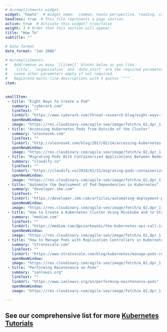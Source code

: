 ```yaml
---
# Accomplishments widget.
widget: "howto"  # Widget name:  common, howto perspective, reading, cd-with-jenkins-and-docker  etc
headless: true  # This file represents a page section.
active: true  # Activate this widget? true/false
weight: 3 # Order that this section will appear.
title: "How To"
subtitle: ""

# Date format
date_format: "Jan 2006"

# Accomplishments.
#   Add/remove as many `[[item]]` blocks below as you like.
#   `title`, `organization` and `date_start` are the required parameters.
#   Leave other parameters empty if not required.
#   Begin/end multi-line descriptions with 3 quotes `"""`.
item:
 

smallItem: 
 - title: "Eight Ways to Create a Pod"
   summary: "cyberark.com"
   linkText: ""
   linkUrl: "https://www.cyberark.com/threat-research-blog/eight-ways-to-create-a-pod/"
   openNewWindow: 
   image: "https://res.cloudinary.com/agile-seo/image/fetch/w_62,dpr_1.0,d_blank_am8gzx.png/https%3A%2F%2Flogo.clearbit.com%2Fcyberark.com%3Fsize%3D250" 
 - title: "Accessing Kubernetes Pods from Outside of the Cluster"
   summary: "alesnosek.com"
   linkText: ""
   linkUrl: "http://alesnosek.com/blog/2017/02/14/accessing-kubernetes-pods-from-outside-of-the-cluster/"
   openNewWindow: 
   image: "https://res.cloudinary.com/agile-seo/image/fetch/w_62,dpr_1.0,d_blank_am8gzx.png/https%3A%2F%2Flogo.clearbit.com%2Falesnosek.com%3Fsize%3D250" 
 - title: "Migrating Pods With Containerized Applications Between Nodes In The Same Kubernetes Cluster Using Cloudify"
   summary: "cloudify.co"
   linkText: ""
   linkUrl: "https://cloudify.co/2018/01/31/migrating-pods-containerized-applications-nodes-kubernetes-cluster-using-cloudify/"
   openNewWindow: 
   image: "https://res.cloudinary.com/agile-seo/image/fetch/w_62,dpr_1.0,d_blank_am8gzx.png/https%3A%2F%2Flogo.clearbit.com%2Fcloudify.co%3Fsize%3D250" 
 - title: "Automate the Deployment of Pod Dependencies in Kubernetes"
   summary: "developer.ibm.com"
   linkText: ""
   linkUrl: "https://developer.ibm.com/articles/automating-deployment-pod-dependencies-in-kubernetes/"
   openNewWindow: 
   image: "https://res.cloudinary.com/agile-seo/image/fetch/w_62,dpr_1.0,d_blank_am8gzx.png/https%3A%2F%2Flogo.clearbit.com%2Fdeveloper.ibm.com%3Fsize%3D250" 
 - title: "How to Create a Kubernetes Cluster Using Minikube and to Start an Interactive Alpine Linux pod"
   summary: "medium.com"
   linkText: ""
   linkUrl: "https://medium.com/@pczarkowski/the-kubernetes-api-call-is-coming-from-inside-the-cluster-f1a115bd2066"
   openNewWindow: 
   image: "https://res.cloudinary.com/agile-seo/image/fetch/w_62,dpr_1.0,d_blank_am8gzx.png/https%3A%2F%2Flogo.clearbit.com%2Fmedium.com%3Fsize%3D250"
 - title: "How to Manage Pods with Replication Controllers in Kubernetes"
   summary: "stratoscale.com"
   linkText: ""
   linkUrl: "https://www.stratoscale.com/blog/kubernetes/manage-pods-replication-controllers-kubernetes/"
   openNewWindow: 
   image: "https://res.cloudinary.com/agile-seo/image/fetch/w_62,dpr_1.0,d_blank_am8gzx.png/https%3A%2F%2Flogo.clearbit.com%2Fstratoscale.com%3Fsize%3D250"
 - title: "Performing Maintenance on Pods"
   summary: "ianlewis.org"
   linkText: ""
   linkUrl: "https://www.ianlewis.org/en/performing-maintenance-pods"
   openNewWindow: 
   image: "https://res.cloudinary.com/agile-seo/image/fetch/w_62,dpr_1.0,d_blank_am8gzx.png/https%3A%2F%2Flogo.clearbit.com%2Fianlewis.org%3Fsize%3D250"
   
---
```

## See our comprehensive list for more [Kubernetes Tutorials](https://www.aquasec.com/wiki/display/containers/70+Best+Kubernetes+Tutorials)
